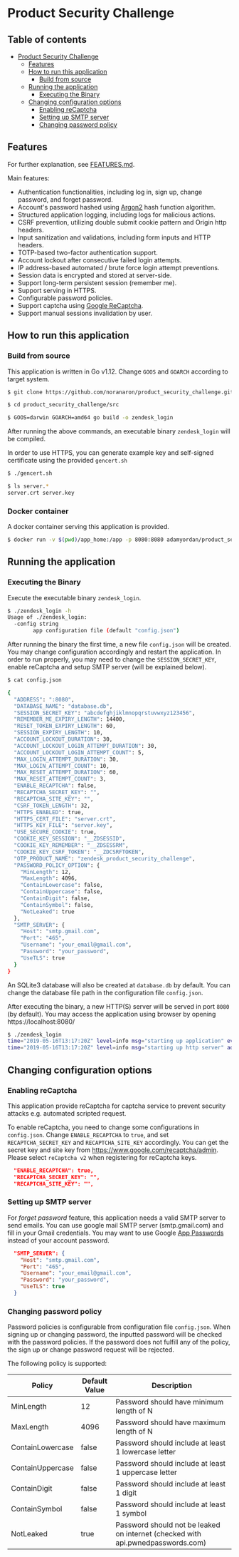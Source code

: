 # Product Security Challenge

## Table of contents

- [Product Security Challenge](#product-security-challenge)
  * [Features](#features)
  * [How to run this application](#how-to-run-this-application)
    + [Build from source](#build-from-source)
  * [Running the application](#running-the-application)
    + [Executing the Binary](#executing-the-binary)
  * [Changing configuration options](#changing-configuration-options)
    + [Enabling reCaptcha](#enabling-recaptcha)
    + [Setting up SMTP server](#setting-up-smtp-server)
    + [Changing password policy](#changing-password-policy)


## Features

For further explanation, see [FEATURES.md](FEATURES.md).

Main features:
 - Authentication functionalities, including log in, sign up, change password, and forget password.
 - Account's password hashed using [Argon2](https://www.cryptolux.org/images/0/0d/Argon2.pdf) hash function algorithm.
 - Structured application logging, including logs for malicious actions.
 - CSRF prevention, utilizing double submit cookie pattern and Origin http headers.
 - Input sanitization and validations, including form inputs and HTTP headers.
 - TOTP-based two-factor authentication support.
 - Account lockout after consecutive failed login attempts.
 - IP address-based automated / brute force login attempt preventions.
 - Session data is encrypted and stored at server-side.
 - Support long-term persistent session (remember me).
 - Support serving in HTTPS.
 - Configurable password policies.
 - Support captcha using [Google ReCaptcha](https://www.google.com/recaptcha/).
 - Support manual sessions invalidation by user.
 

## How to run this application

### Build from source

This application is written in Go v1.12.
Change `GOOS` and `GOARCH` according to target system.

```bash
$ git clone https://github.com/noranaron/product_security_challenge.git

$ cd product_security_challenge/src

$ GOOS=darwin GOARCH=amd64 go build -o zendesk_login
```

After running the above commands, an executable binary `zendesk_login` will be compiled.


In order to use HTTPS, you can generate example key and self-signed certificate using the provided `gencert.sh`

```bash
$ ./gencert.sh

$ ls server.*
server.crt server.key
```

### Docker container

A docker container serving this application is provided.

```bash
$ docker run -v $(pwd)/app_home:/app -p 8080:8080 adamyordan/product_security_challenge
```


## Running the application

### Executing the Binary

Execute the executable binary `zendesk_login`.

```bash
$ ./zendesk_login -h
Usage of ./zendesk_login:
  -config string
    	app configuration file (default "config.json")
```

After running the binary the first time, a new file `config.json` will be created.
You may change configuration accordingly and restart the application.
In order to run properly, you may need to change the `SESSION_SECRET_KEY`,
enable reCaptcha and setup SMTP server (will be explained below).

```bash
$ cat config.json

{
  "ADDRESS": ":8080",
  "DATABASE_NAME": "database.db",
  "SESSION_SECRET_KEY": "abcdefghjiklmnopqrstuvwxyz123456",
  "REMEMBER_ME_EXPIRY_LENGTH": 14400,
  "RESET_TOKEN_EXPIRY_LENGTH": 60,
  "SESSION_EXPIRY_LENGTH": 10,
  "ACCOUNT_LOCKOUT_DURATION": 30,
  "ACCOUNT_LOCKOUT_LOGIN_ATTEMPT_DURATION": 30,
  "ACCOUNT_LOCKOUT_LOGIN_ATTEMPT_COUNT": 5,
  "MAX_LOGIN_ATTEMPT_DURATION": 30,
  "MAX_LOGIN_ATTEMPT_COUNT": 10,
  "MAX_RESET_ATTEMPT_DURATION": 60,
  "MAX_RESET_ATTEMPT_COUNT": 3,
  "ENABLE_RECAPTCHA": false,
  "RECAPTCHA_SECRET_KEY": "",
  "RECAPTCHA_SITE_KEY": "",
  "CSRF_TOKEN_LENGTH": 32,
  "HTTPS_ENABLED": true,
  "HTTPS_CERT_FILE": "server.crt",
  "HTTPS_KEY_FILE": "server.key",
  "USE_SECURE_COOKIE": true,
  "COOKIE_KEY_SESSION": "__ZDSESSID",
  "COOKIE_KEY_REMEMBER": "__ZDSESSRM",
  "COOKIE_KEY_CSRF_TOKEN": "__ZDCSRFTOKEN",
  "OTP_PRODUCT_NAME": "zendesk_product_security_challenge",
  "PASSWORD_POLICY_OPTION": {
    "MinLength": 12,
    "MaxLength": 4096,
    "ContainLowercase": false,
    "ContainUppercase": false,
    "ContainDigit": false,
    "ContainSymbol": false,
    "NotLeaked": true
  },
  "SMTP_SERVER": {
    "Host": "smtp.gmail.com",
    "Port": "465",
    "Username": "your_email@gmail.com",
    "Password": "your_password",
    "UseTLS": true
  }
}
```

An SQLite3 database will also be created at `database.db` by default.
You can change the database file path in the configuration file `config.json`.

After executing the binary, a new HTTP(S) server will be served in port `8080` (by default).
You may access the application using browser by opening https://localhost:8080/

```bash
$ ./zendesk_login
time="2019-05-16T13:17:20Z" level=info msg="starting up application" event=APP_STARTUP
time="2019-05-16T13:17:20Z" level=info msg="starting up http server" address="localhost:8080" event=HTTP_SERVER_STARTUP https=true
```

## Changing configuration options

### Enabling reCaptcha

This application provide reCaptcha for captcha service to prevent security attacks e.g. automated
scripted request.

To enable reCaptcha, you need to change some configurations in `config.json`.
Change `ENABLE_RECAPTCHA` to `true`, and set `RECAPTCHA_SECRET_KEY` and
`RECAPTCHA_SITE_KEY` accordingly. You can get the secret key and site key from https://www.google.com/recaptcha/admin.
Please select `reCaptcha v2` when registering for reCaptcha keys.


```json
  "ENABLE_RECAPTCHA": true,
  "RECAPTCHA_SECRET_KEY": "",
  "RECAPTCHA_SITE_KEY": "",
```

### Setting up SMTP server

For _forget password_ feature, this application needs a valid SMTP server to send emails.
You can use google mail SMTP server (smtp.gmail.com) and fill in your Gmail credentials.
You may want to use Google [App Passwords](https://support.google.com/accounts/answer/185833?hl=en) instead of your account password.

```json
  "SMTP_SERVER": {
    "Host": "smtp.gmail.com",
    "Port": "465",
    "Username": "your_email@gmail.com",
    "Password": "your_password",
    "UseTLS": true
  }
```


### Changing password policy

Password policies is configurable from configuration file `config.json`. When signing up or changing password,
the inputted password will be checked with the password policies.
If the password does not fulfill any of the policy, the sign up or change password request will be rejected.

The following policy is supported:

| Policy           | Default Value | Description                                                                     |
|------------------|---------------|---------------------------------------------------------------------------------|
| MinLength        | 12            | Password should have minimum length of N                                        |
| MaxLength        | 4096          | Password should have maximum length of N                                        |
| ContainLowercase | false         | Password should include at least 1 lowercase letter                             |
| ContainUppercase | false         | Password should include at least 1 uppercase letter                             |
| ContainDigit     | false         | Password should include at least 1 digit                                        |
| ContainSymbol    | false         | Password should include at least 1 symbol                                       |
| NotLeaked        | true          | Password should not be leaked on internet (checked with api.pwnedpasswords.com) |

